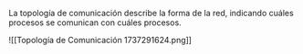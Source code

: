La topología de comunicación describe la forma de la red, indicando cuáles procesos se comunican con cuáles procesos.

![[Topología de Comunicación 1737291624.png]]
